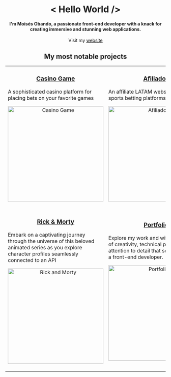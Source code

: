 <!-- Title -->
<h1 align="center"> < Hello World /> </h1>
<!-- Description -->
<h4 align="center"> I'm Moisés Obando, a passionate front-end developer with a knack for creating immersive and stunning web applications.</h4>
<!-- My Website -->
<p align="center">Visit my <a href="https://moisesobando.com/">website</a>
</p>
<!-- Projects -->
<h2 align="center">My most notable projects</h2>
<table>
  <tr>
     <!-- Casino -->
    <td align="center" width="50%">
      <h3>
        <a href="https://github.com/Lunox-code/casino-games-project.github.io"> Casino Game </a>
      </h3>
      <p align="start">A sophisticated casino platform for placing bets on your favorite games</p>
      <a href="https://casino-games-app.netlify.app/">
        <img align="center" src="https://github.com/Lunox-code/Lunox-code/blob/main/Visit_btn.png?raw=true" alt="Casino Game" width="300">
      </a>
      <br>
      <br>
    </td>
     <!-- Afiliados -->
    <td align="center" width="50%">
      <h3>
        <a href="https://github.com/Lunox-code/apuestas365"> Afiliados </a>
      </h3>
      <p align="start">An affiliate LATAM website for online sports betting platforms</p>
      <a href="https://afiliados.netlify.app/">
        <img align="center" src="https://github.com/Lunox-code/Lunox-code/blob/main/Visit_btn.png?raw=true" alt="Afiliados" width="300">
      </a>
      <br>
      <br>
    </td>
  </tr>
  <tr>
     <!-- Rick & Morty -->
    <td align="center" width="50%">
      <h3>
        <a href="https://github.com/Lunox-code/rick-morty"> Rick & Morty </a>
      </h3>
      <p align="start">Embark on a captivating journey through the universe of this beloved animated series as you explore character profiles seamlessly connected to an API</p>
      <a href="https://rick-morty-adventures.netlify.app/">
        <img align="center" src="https://github.com/Lunox-code/Lunox-code/blob/main/Visit_btn.png?raw=true" alt="Rick and Morty" width="300">
      </a>
      <br>
      <br>
    </td>
     <!-- Old Portfolio -->
    <td align="center" width="50%">
      <h3>
        <a href="https://github.com/Lunox-code/portfolio.github.io"> Portfolio </a>
      </h3>
      <p align="start">Explore my work and witness the fusion of creativity, technical prowess, and attention to detail that sets me apart as a front-end developer.</p>
      <a href="https://moisesobando.com/">
        <img align="center" src="https://github.com/Lunox-code/Lunox-code/blob/main/Visit_btn.png?raw=true" alt="Portfolio" width="300">
      </a>
      <br>
      <br>
    </td>
  </tr>
</table>
